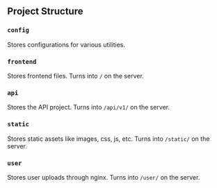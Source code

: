 ## Project Structure

### `config`
Stores configurations for various utilities.

### `frontend`
Stores frontend files. Turns into `/` on the server.

### `api`
Stores the API project. Turns into `/api/v1/` on the server.

### `static`
Stores static assets like images, css, js, etc. Turns into `/static/` on the server.

### `user`
Stores user uploads through nginx. Turns into `/user/` on the server.